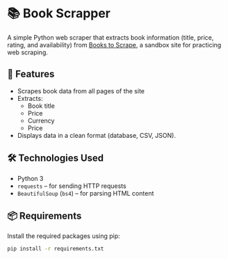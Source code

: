 # 📚 Book Scrapper

A simple Python web scraper that extracts book information (title, price, rating, and availability) from [Books to Scrape](http://books.toscrape.com), a sandbox site for practicing web scraping.

## 🚀 Features

- Scrapes book data from all pages of the site
- Extracts:
  - Book title
  - Price
  - Currency
  - Price
- Displays data in a clean format (database, CSV, JSON).
## 🛠️ Technologies Used

- Python 3
- `requests` – for sending HTTP requests
- `BeautifulSoup` (`bs4`) – for parsing HTML content

## 📦 Requirements

Install the required packages using pip:

```bash
pip install -r requirements.txt
